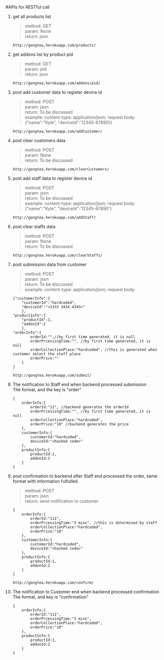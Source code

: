 #APIs for RESTful call

1. get all products list
	>method: GET <br />
	param: None <br />
	return: json
	
	```
	http://gongtea.herokuapp.com/products/
	```
	
2. get addons list by product pid
	>method: GET <br />
	param: pid <br />
	return: json
   
   ```
   http://gongtea.herokuapp.com/addons/pid/
   ```
3. post add customer data to register device id
	>method: POST <br />
	param: json <br />
	return: To be discussed <br />
	example: content-type: application/json; request body: {"name":"Kyle", "deviceId":'12345-67890}}
   
   ```
   http://gongtea.herokuapp.com/addCustomer/
   ``` 
4. post clear customers data
	>method: POST <br />
	param: None <br />
	return: To be discussed
   
   ```
   http://gongtea.herokuapp.com/clearCustomers/
   ``` 
5. post add staff data to register device id
	>method: POST <br />
	param: json <br />
	return: To be discussed <br />
	example: content-type: application/json; request body: {"name":"Kyle", "deviceId":'12345-67890'}
   
   ```
   http://gongtea.herokuapp.com/addStaff/
   ```
6. post clear staffs data
	>method: POST <br />
	param: None <br />
	return: To be discussed
   
   ```
   http://gongtea.herokuapp.com/clearStaffs/
   ``` 
7. post submission data from customer
	>method: POST <br />
	param: json <br />
	return: To be discussed <br />
	example: content-type: application/json; request body:
	
	```
	{"customerInfo":{
		"customerId":"hardcoded", 
		"deviceId":"<1333 3434 4343>"
		}, 	
	"productInfo":{
		"productId":1, 
		"addonId":2
		},
	"orderInfo":{
			orderId:"",//by first time generated, it is null
			orderPrcessingTime:"", //by first time generated, it is null
			orderCollectionPlace:"hardcoded", //this is generated when customer select the staff place
			orderPrice:""
		}
	}
	```
   
   ```
   http://gongtea.herokuapp.com/submit/
   ``` 
8. The notification to Staff end when backend processed submission <br />
	The format, and the key is "order"
	
	``` 
	{
		orderInfo:{
			orderId:"11", //backend generates the orderId
			orderPrcessingTime:"", //by first time generated, it is null
			orderCollectionPlace:"hardcoded",
			orderPrice:"10" //backend generates the price
		},
		customerInfo:{
			customerId:"hardcoded",
			deviceId:"<hashed code>"
		},
		productInfo:{
			productId:1,
			addonId:2
		}
	}
	```
9. post confirmation to backend after Staff end processed the order, same format with information fulfulled.
	>method: POST <br />
	param: json <br />
	return: send notification to customer
	
	``` 
	{
		orderInfo:{
			orderId:"111",
			orderPrcessingTime:"3 mins", //this is determined by staff
			orderCollectionPlace:"hardcoded", 
			orderPrice:"10"
		},
		customerInfo:{
			customerId:"hardcoded",
			deviceId:"<hashed code>"
		},
		productInfo:{
			productId:1,
			addonId:2
		}
	}
	```
	
	```
	http://gongtea.herokuapp.com/confirm/
	```
10. The notification to Customer end when backend processed confirmation <br />
	The format, and key is "confirmation"
	
	```
	{
		orderInfo:{
			orderId:"111",
			orderPrcessingTime:"3 mins",
			orderCollectionPlace:"hardcoded",
			orderPrice:"10"
		},
		productInfo:{
			productId:1,
			addonId:2
		}
	}
	```
